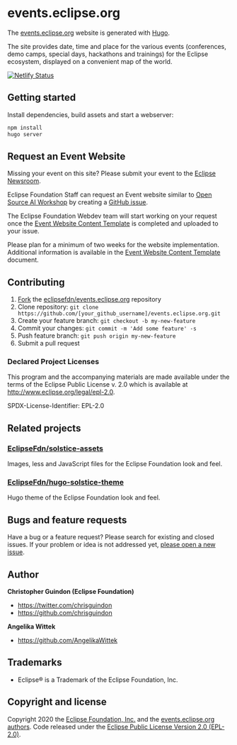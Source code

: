 # events.eclipse.org

The [events.eclipse.org](https://events.eclipse.org) website is generated with [Hugo](https://gohugo.io/documentation/).

The site provides date, time and place for the various events (conferences, demo camps, special days, hackathons and trainings) for the Eclipse ecosystem, displayed on a convenient map of the world.

[![Netlify Status](https://api.netlify.com/api/v1/badges/8d42015f-09c7-46b1-9f9c-419404d01f6d/deploy-status)](https://app.netlify.com/sites/eclipsefdn/deploys)

## Getting started

Install dependencies, build assets and start a webserver:

```bash
npm install 
hugo server
```

## Request an Event Website

Missing your event on this site? Please submit your event to the [Eclipse Newsroom](https://newsroom.eclipse.org/node/add/events).

Eclipse Foundation Staff can request an Event website similar to [Open Source AI Workshop](https://events.eclipse.org/2020/open-source-ai-workshop/) by creating a [GitHub issue](https://github.com/EclipseFdn/events.eclipse.org/issues/new?template=event.md). 

The Eclipse Foundation Webdev team will start working on your request once the [Event Website Content Template](https://docs.google.com/document/d/1oVLBK8tzyuYC9OUisy1x-cc50PfGx0alnUHw9RYlZag) is completed and uploaded to your issue.

Please plan for a minimum of two weeks for the website implementation. Additional information is available in the [Event Website Content Template](https://docs.google.com/document/d/1oVLBK8tzyuYC9OUisy1x-cc50PfGx0alnUHw9RYlZag) document.

## Contributing

1. [Fork](https://help.github.com/articles/fork-a-repo/) the [eclipsefdn/events.eclipse.org](https://github.com/eclipsefdn/events.eclipse.org) repository
2. Clone repository: `git clone https://github.com/[your_github_username]/events.eclipse.org.git`
3. Create your feature branch: `git checkout -b my-new-feature`
4. Commit your changes: `git commit -m 'Add some feature' -s`
5. Push feature branch: `git push origin my-new-feature`
6. Submit a pull request

### Declared Project Licenses

This program and the accompanying materials are made available under the terms
of the Eclipse Public License v. 2.0 which is available at
http://www.eclipse.org/legal/epl-2.0.

SPDX-License-Identifier: EPL-2.0

## Related projects

### [EclipseFdn/solstice-assets](https://github.com/EclipseFdn/solstice-assets)

Images, less and JavaScript files for the Eclipse Foundation look and feel.

### [EclipseFdn/hugo-solstice-theme](https://github.com/EclipseFdn/hugo-solstice-theme)

Hugo theme of the Eclipse Foundation look and feel. 

## Bugs and feature requests

Have a bug or a feature request? Please search for existing and closed issues. If your problem or idea is not addressed yet, [please open a new issue](https://github.com/eclipsefdn/events.eclipse.org/issues/new).

## Author

**Christopher Guindon (Eclipse Foundation)**

- <https://twitter.com/chrisguindon>
- <https://github.com/chrisguindon>

**Angelika Wittek**

- <https://github.com/AngelikaWittek>

## Trademarks

* Eclipse® is a Trademark of the Eclipse Foundation, Inc.

## Copyright and license

Copyright 2020 the [Eclipse Foundation, Inc.](https://www.eclipse.org) and the [events.eclipse.org authors](https://github.com/eclipsefdn/events.eclipse.org/graphs/contributors). Code released under the [Eclipse Public License Version 2.0 (EPL-2.0)](https://github.com/eclipsefdn/events.eclipse.org/blob/src/LICENSE).
